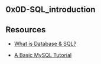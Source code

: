 ## 0x0D-SQL_introduction

## Resources

* [What is Database & SQL?](https://www.youtube.com/watch?v=FR4QIeZaPeM)

* [A Basic MySQL Tutorial](https://www.digitalocean.com/community/tutorials/how-to-install-mysql-on-ubuntu-20-04)
